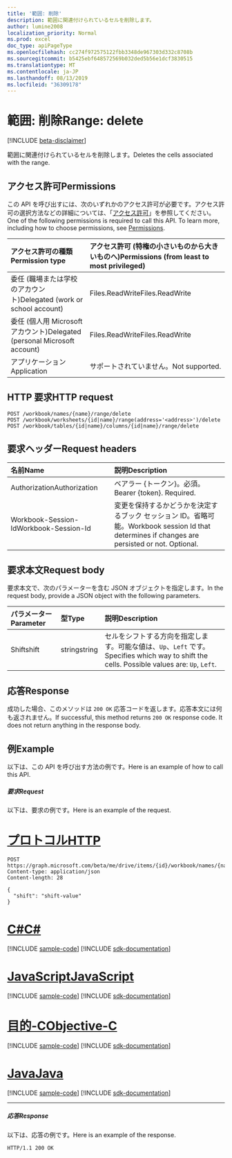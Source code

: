 ```yaml
---
title: '範囲: 削除'
description: 範囲に関連付けられているセルを削除します。
author: lumine2008
localization_priority: Normal
ms.prod: excel
doc_type: apiPageType
ms.openlocfilehash: cc274f972575122fbb3348de967303d332c8708b
ms.sourcegitcommit: b5425ebf648572569b032ded5b56e1dcf3830515
ms.translationtype: MT
ms.contentlocale: ja-JP
ms.lasthandoff: 08/13/2019
ms.locfileid: "36309178"
---
```

# <a name="range-delete"></a><span data-ttu-id="bf553-103">範囲: 削除</span><span class="sxs-lookup"><span data-stu-id="bf553-103">Range: delete</span></span>

[!INCLUDE [beta-disclaimer](../../includes/beta-disclaimer.md)]

<span data-ttu-id="bf553-104">範囲に関連付けられているセルを削除します。</span><span class="sxs-lookup"><span data-stu-id="bf553-104">Deletes the cells associated with the range.</span></span>
## <a name="permissions"></a><span data-ttu-id="bf553-105">アクセス許可</span><span class="sxs-lookup"><span data-stu-id="bf553-105">Permissions</span></span>
<span data-ttu-id="bf553-p101">この API を呼び出すには、次のいずれかのアクセス許可が必要です。アクセス許可の選択方法などの詳細については、「[アクセス許可](/graph/permissions-reference)」を参照してください。</span><span class="sxs-lookup"><span data-stu-id="bf553-p101">One of the following permissions is required to call this API. To learn more, including how to choose permissions, see [Permissions](/graph/permissions-reference).</span></span>

|<span data-ttu-id="bf553-108">アクセス許可の種類</span><span class="sxs-lookup"><span data-stu-id="bf553-108">Permission type</span></span>      | <span data-ttu-id="bf553-109">アクセス許可 (特権の小さいものから大きいものへ)</span><span class="sxs-lookup"><span data-stu-id="bf553-109">Permissions (from least to most privileged)</span></span>              |
|:--------------------|:---------------------------------------------------------|
|<span data-ttu-id="bf553-110">委任 (職場または学校のアカウント)</span><span class="sxs-lookup"><span data-stu-id="bf553-110">Delegated (work or school account)</span></span> | <span data-ttu-id="bf553-111">Files.ReadWrite</span><span class="sxs-lookup"><span data-stu-id="bf553-111">Files.ReadWrite</span></span>    |
|<span data-ttu-id="bf553-112">委任 (個人用 Microsoft アカウント)</span><span class="sxs-lookup"><span data-stu-id="bf553-112">Delegated (personal Microsoft account)</span></span> | <span data-ttu-id="bf553-113">Files.ReadWrite</span><span class="sxs-lookup"><span data-stu-id="bf553-113">Files.ReadWrite</span></span>    |
|<span data-ttu-id="bf553-114">アプリケーション</span><span class="sxs-lookup"><span data-stu-id="bf553-114">Application</span></span> | <span data-ttu-id="bf553-115">サポートされていません。</span><span class="sxs-lookup"><span data-stu-id="bf553-115">Not supported.</span></span> |

## <a name="http-request"></a><span data-ttu-id="bf553-116">HTTP 要求</span><span class="sxs-lookup"><span data-stu-id="bf553-116">HTTP request</span></span>
<!-- { "blockType": "ignored" } -->
```http
POST /workbook/names/{name}/range/delete
POST /workbook/worksheets/{id|name}/range(address='<address>')/delete
POST /workbook/tables/{id|name}/columns/{id|name}/range/delete

```
## <a name="request-headers"></a><span data-ttu-id="bf553-117">要求ヘッダー</span><span class="sxs-lookup"><span data-stu-id="bf553-117">Request headers</span></span>
| <span data-ttu-id="bf553-118">名前</span><span class="sxs-lookup"><span data-stu-id="bf553-118">Name</span></span>       | <span data-ttu-id="bf553-119">説明</span><span class="sxs-lookup"><span data-stu-id="bf553-119">Description</span></span>|
|:---------------|:----------|
| <span data-ttu-id="bf553-120">Authorization</span><span class="sxs-lookup"><span data-stu-id="bf553-120">Authorization</span></span>  | <span data-ttu-id="bf553-p102">ベアラー {トークン}。必須。</span><span class="sxs-lookup"><span data-stu-id="bf553-p102">Bearer {token}. Required.</span></span> |
| <span data-ttu-id="bf553-123">Workbook-Session-Id</span><span class="sxs-lookup"><span data-stu-id="bf553-123">Workbook-Session-Id</span></span>  | <span data-ttu-id="bf553-p103">変更を保持するかどうかを決定するブック セッション ID。省略可能。</span><span class="sxs-lookup"><span data-stu-id="bf553-p103">Workbook session Id that determines if changes are persisted or not. Optional.</span></span>|

## <a name="request-body"></a><span data-ttu-id="bf553-126">要求本文</span><span class="sxs-lookup"><span data-stu-id="bf553-126">Request body</span></span>
<span data-ttu-id="bf553-127">要求本文で、次のパラメーターを含む JSON オブジェクトを指定します。</span><span class="sxs-lookup"><span data-stu-id="bf553-127">In the request body, provide a JSON object with the following parameters.</span></span>

| <span data-ttu-id="bf553-128">パラメーター</span><span class="sxs-lookup"><span data-stu-id="bf553-128">Parameter</span></span>    | <span data-ttu-id="bf553-129">型</span><span class="sxs-lookup"><span data-stu-id="bf553-129">Type</span></span>   |<span data-ttu-id="bf553-130">説明</span><span class="sxs-lookup"><span data-stu-id="bf553-130">Description</span></span>|
|:---------------|:--------|:----------|
|<span data-ttu-id="bf553-131">Shift</span><span class="sxs-lookup"><span data-stu-id="bf553-131">shift</span></span>|<span data-ttu-id="bf553-132">string</span><span class="sxs-lookup"><span data-stu-id="bf553-132">string</span></span>|<span data-ttu-id="bf553-p104">セルをシフトする方向を指定します。可能な値は、`Up`、`Left` です。</span><span class="sxs-lookup"><span data-stu-id="bf553-p104">Specifies which way to shift the cells.  Possible values are: `Up`, `Left`.</span></span>|

## <a name="response"></a><span data-ttu-id="bf553-135">応答</span><span class="sxs-lookup"><span data-stu-id="bf553-135">Response</span></span>

<span data-ttu-id="bf553-p105">成功した場合、このメソッドは `200 OK` 応答コードを返します。応答本文には何も返されません。</span><span class="sxs-lookup"><span data-stu-id="bf553-p105">If successful, this method returns `200 OK` response code. It does not return anything in the response body.</span></span>

## <a name="example"></a><span data-ttu-id="bf553-138">例</span><span class="sxs-lookup"><span data-stu-id="bf553-138">Example</span></span>
<span data-ttu-id="bf553-139">以下は、この API を呼び出す方法の例です。</span><span class="sxs-lookup"><span data-stu-id="bf553-139">Here is an example of how to call this API.</span></span>
##### <a name="request"></a><span data-ttu-id="bf553-140">要求</span><span class="sxs-lookup"><span data-stu-id="bf553-140">Request</span></span>
<span data-ttu-id="bf553-141">以下は、要求の例です。</span><span class="sxs-lookup"><span data-stu-id="bf553-141">Here is an example of the request.</span></span>

# <a name="httptabhttp"></a>[<span data-ttu-id="bf553-142">プロトコル</span><span class="sxs-lookup"><span data-stu-id="bf553-142">HTTP</span></span>](#tab/http)
<!-- {
  "blockType": "request",
  "name": "range_delete"
}-->
```http
POST https://graph.microsoft.com/beta/me/drive/items/{id}/workbook/names/{name}/range/delete
Content-type: application/json
Content-length: 28

{
  "shift": "shift-value"
}
```
# <a name="ctabcsharp"></a>[<span data-ttu-id="bf553-143">C#</span><span class="sxs-lookup"><span data-stu-id="bf553-143">C#</span></span>](#tab/csharp)
[!INCLUDE [sample-code](../includes/snippets/csharp/range-delete-csharp-snippets.md)]
[!INCLUDE [sdk-documentation](../includes/snippets/snippets-sdk-documentation-link.md)]

# <a name="javascripttabjavascript"></a>[<span data-ttu-id="bf553-144">JavaScript</span><span class="sxs-lookup"><span data-stu-id="bf553-144">JavaScript</span></span>](#tab/javascript)
[!INCLUDE [sample-code](../includes/snippets/javascript/range-delete-javascript-snippets.md)]
[!INCLUDE [sdk-documentation](../includes/snippets/snippets-sdk-documentation-link.md)]

# <a name="objective-ctabobjc"></a>[<span data-ttu-id="bf553-145">目的-C</span><span class="sxs-lookup"><span data-stu-id="bf553-145">Objective-C</span></span>](#tab/objc)
[!INCLUDE [sample-code](../includes/snippets/objc/range-delete-objc-snippets.md)]
[!INCLUDE [sdk-documentation](../includes/snippets/snippets-sdk-documentation-link.md)]

# <a name="javatabjava"></a>[<span data-ttu-id="bf553-146">Java</span><span class="sxs-lookup"><span data-stu-id="bf553-146">Java</span></span>](#tab/java)
[!INCLUDE [sample-code](../includes/snippets/java/range-delete-java-snippets.md)]
[!INCLUDE [sdk-documentation](../includes/snippets/snippets-sdk-documentation-link.md)]

---


##### <a name="response"></a><span data-ttu-id="bf553-147">応答</span><span class="sxs-lookup"><span data-stu-id="bf553-147">Response</span></span>
<span data-ttu-id="bf553-148">以下は、応答の例です。</span><span class="sxs-lookup"><span data-stu-id="bf553-148">Here is an example of the response.</span></span> 
<!-- {
  "blockType": "response",
  "truncated": true,
  "@odata.type": "microsoft.graph.none"
} -->
```http
HTTP/1.1 200 OK
```

<!-- uuid: 8fcb5dbc-d5aa-4681-8e31-b001d5168d79
2015-10-25 14:57:30 UTC -->
<!--
{
  "type": "#page.annotation",
  "description": "Range: delete",
  "keywords": "",
  "section": "documentation",
  "tocPath": "",
  "suppressions": [
  ]
}
-->
